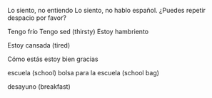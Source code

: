 Lo siento, no entiendo
Lo siento, no hablo español.
¿Puedes repetir despacio por favor?

Tengo frío
Tengo sed (thirsty)
Estoy hambriento

Estoy cansada (tired)


Cómo estás
estoy bien gracias

escuela (school)
bolsa para la escuela (school bag)

desayuno (breakfast)


